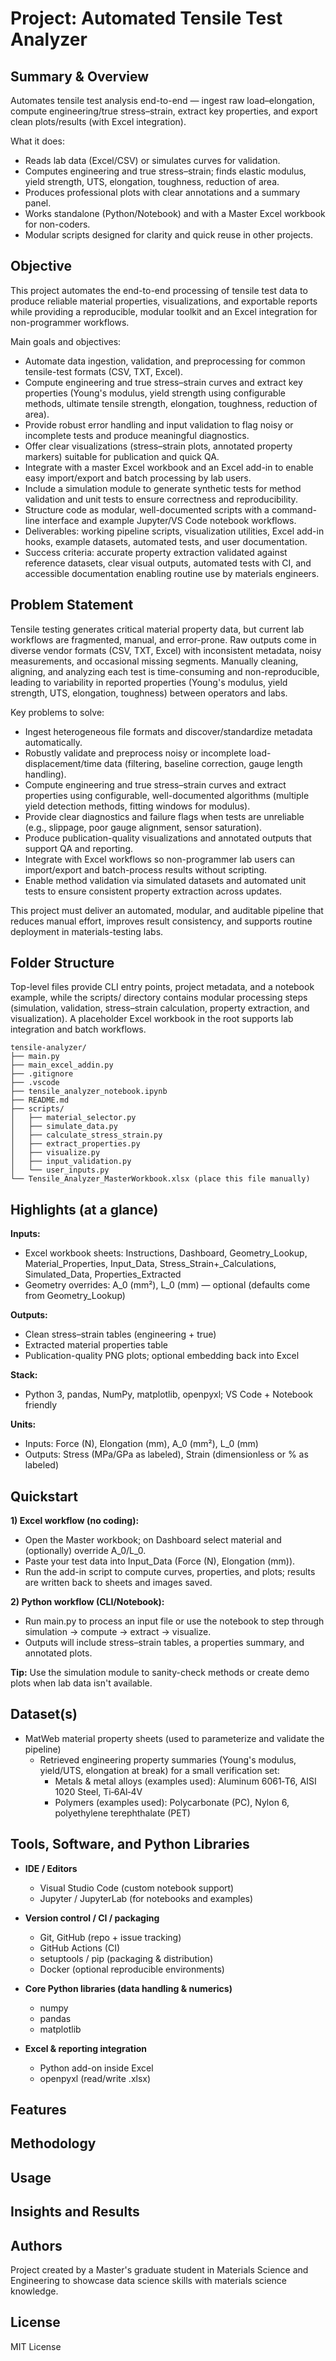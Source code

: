 # Project: Automated Tensile Test Analyzer

## Summary & Overview

Automates tensile test analysis end-to-end — ingest raw load–elongation, compute engineering/true stress–strain, extract key properties, and export clean plots/results (with Excel integration).

What it does:

- Reads lab data (Excel/CSV) or simulates curves for validation.
- Computes engineering and true stress–strain; finds elastic modulus, yield strength, UTS, elongation, toughness, reduction of area.
- Produces professional plots with clear annotations and a summary panel.
- Works standalone (Python/Notebook) and with a Master Excel workbook for non-coders.
- Modular scripts designed for clarity and quick reuse in other projects.

## Objective

This project automates the end-to-end processing of tensile test data to produce reliable material properties, visualizations, and exportable reports while providing a reproducible, modular toolkit and an Excel integration for non-programmer workflows.

Main goals and objectives:

- Automate data ingestion, validation, and preprocessing for common tensile-test formats (CSV, TXT, Excel).
- Compute engineering and true stress–strain curves and extract key properties (Young's modulus, yield strength using configurable methods, ultimate tensile strength, elongation, toughness, reduction of area).
- Provide robust error handling and input validation to flag noisy or incomplete tests and produce meaningful diagnostics.
- Offer clear visualizations (stress–strain plots, annotated property markers) suitable for publication and quick QA.
- Integrate with a master Excel workbook and an Excel add-in to enable easy import/export and batch processing by lab users.
- Include a simulation module to generate synthetic tests for method validation and unit tests to ensure correctness and reproducibility.
- Structure code as modular, well-documented scripts with a command-line interface and example Jupyter/VS Code notebook workflows.
- Deliverables: working pipeline scripts, visualization utilities, Excel add-in hooks, example datasets, automated tests, and user documentation.
- Success criteria: accurate property extraction validated against reference datasets, clear visual outputs, automated tests with CI, and accessible documentation enabling routine use by materials engineers.

## Problem Statement

Tensile testing generates critical material property data, but current lab workflows are fragmented, manual, and error-prone. Raw outputs come in diverse vendor formats (CSV, TXT, Excel) with inconsistent metadata, noisy measurements, and occasional missing segments. Manually cleaning, aligning, and analyzing each test is time-consuming and non-reproducible, leading to variability in reported properties (Young's modulus, yield strength, UTS, elongation, toughness) between operators and labs.

Key problems to solve:

- Ingest heterogeneous file formats and discover/standardize metadata automatically.
- Robustly validate and preprocess noisy or incomplete load-displacement/time data (filtering, baseline correction, gauge length handling).
- Compute engineering and true stress–strain curves and extract properties using configurable, well-documented algorithms (multiple yield detection methods, fitting windows for modulus).
- Provide clear diagnostics and failure flags when tests are unreliable (e.g., slippage, poor gauge alignment, sensor saturation).
- Produce publication-quality visualizations and annotated outputs that support QA and reporting.
- Integrate with Excel workflows so non-programmer lab users can import/export and batch-process results without scripting.
- Enable method validation via simulated datasets and automated unit tests to ensure consistent property extraction across updates.

This project must deliver an automated, modular, and auditable pipeline that reduces manual effort, improves result consistency, and supports routine deployment in materials-testing labs.

## Folder Structure

Top-level files provide CLI entry points, project metadata, and a notebook example, while the scripts/ directory contains modular processing steps (simulation, validation, stress–strain calculation, property extraction, and visualization). A placeholder Excel workbook in the root supports lab integration and batch workflows.

```
tensile-analyzer/
├── main.py
├── main_excel_addin.py
├── .gitignore
├── .vscode
├── tensile_analyzer_notebook.ipynb
├── README.md
├── scripts/
│   ├── material_selector.py
│   ├── simulate_data.py
│   ├── calculate_stress_strain.py
│   ├── extract_properties.py
│   ├── visualize.py
│   ├── input_validation.py
│   └── user_inputs.py
└── Tensile_Analyzer_MasterWorkbook.xlsx (place this file manually)
```

## Highlights (at a glance)

**Inputs:**

- Excel workbook sheets: Instructions, Dashboard, Geometry_Lookup, Material_Properties, Input_Data, Stress_Strain+_Calculations, Simulated_Data, Properties_Extracted
- Geometry overrides: A_0 (mm²), L_0 (mm) — optional (defaults come from Geometry_Lookup)

**Outputs:**

- Clean stress–strain tables (engineering + true)
- Extracted material properties table
- Publication-quality PNG plots; optional embedding back into Excel

**Stack:**

- Python 3, pandas, NumPy, matplotlib, openpyxl; VS Code + Notebook friendly

**Units:**

- Inputs: Force (N), Elongation (mm), A_0 (mm²), L_0 (mm)
- Outputs: Stress (MPa/GPa as labeled), Strain (dimensionless or % as labeled)

## Quickstart

**1) Excel workflow (no coding):**

- Open the Master workbook; on Dashboard select material and (optionally) override A_0/L_0.
- Paste your test data into Input_Data (Force (N), Elongation (mm)).
- Run the add-in script to compute curves, properties, and plots; results are written back to sheets and images saved.

**2) Python workflow (CLI/Notebook):**

- Run main.py to process an input file or use the notebook to step through simulation → compute → extract → visualize.
- Outputs will include stress–strain tables, a properties summary, and annotated plots.

**Tip:** Use the simulation module to sanity-check methods or create demo plots when lab data isn't available.

## Dataset(s)

- MatWeb material property sheets (used to parameterize and validate the pipeline)
  - Retrieved engineering property summaries (Young's modulus, yield/UTS, elongation at break) for a small verification set:
    - Metals & metal alloys (examples used): Aluminum 6061‑T6, AISI 1020 Steel, Ti‑6Al‑4V
    - Polymers (examples used): Polycarbonate (PC), Nylon 6, polyethylene terephthalate (PET)

## Tools, Software, and Python Libraries

- **IDE / Editors**
  - Visual Studio Code (custom notebook support)
  - Jupyter / JupyterLab (for notebooks and examples)

- **Version control / CI / packaging**
  - Git, GitHub (repo + issue tracking)
  - GitHub Actions (CI)
  - setuptools / pip (packaging & distribution)
  - Docker (optional reproducible environments)

- **Core Python libraries (data handling & numerics)**
  - numpy
  - pandas
  - matplotlib

- **Excel & reporting integration**
  - Python add-on inside Excel
  - openpyxl (read/write .xlsx)

## Features

## Methodology

## Usage

## Insights and Results

## Authors

Project created by a Master's graduate student in Materials Science and Engineering to showcase data science skills with materials science knowledge.

## License

MIT License
